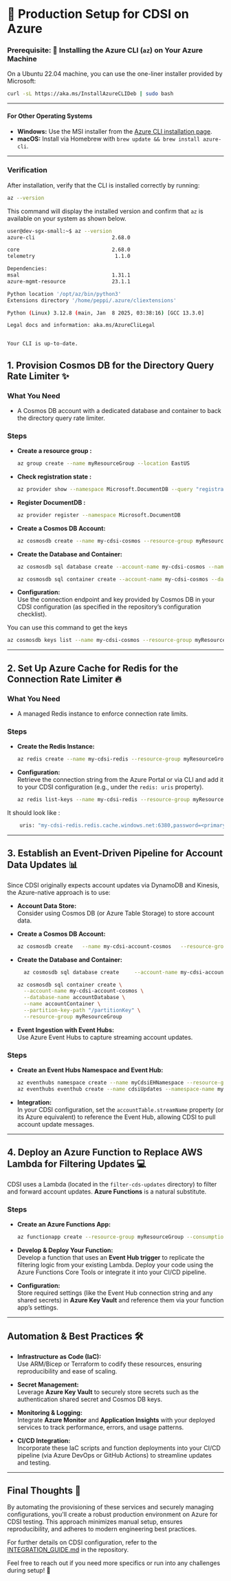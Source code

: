 # 🚀 Production Setup for CDSI on Azure


### Prerequisite: 🔧 Installing the Azure CLI (`az`) on Your Azure Machine

On a Ubuntu 22.04 machine, you can use the one-liner installer provided by Microsoft:

```bash
curl -sL https://aka.ms/InstallAzureCLIDeb | sudo bash
```

---

#### For Other Operating Systems

- **Windows:** Use the MSI installer from the [Azure CLI installation page](https://docs.microsoft.com/en-us/cli/azure/install-azure-cli-windows).
- **macOS:** Install via Homebrew with `brew update && brew install azure-cli`.

---

### Verification

After installation, verify that the CLI is installed correctly by running:

```bash
az --version
```

This command will display the installed version and confirm that `az` is available on your system as shown below.

```bash
user@dev-sgx-small:~$ az --version
azure-cli                         2.68.0

core                              2.68.0
telemetry                          1.1.0

Dependencies:
msal                              1.31.1
azure-mgmt-resource               23.1.1

Python location '/opt/az/bin/python3'
Extensions directory '/home/peppi/.azure/cliextensions'

Python (Linux) 3.12.8 (main, Jan  8 2025, 03:38:16) [GCC 13.3.0]

Legal docs and information: aka.ms/AzureCliLegal


Your CLI is up-to-date.
```


## 1. Provision Cosmos DB for the Directory Query Rate Limiter ✨

### What You Need
- A Cosmos DB account with a dedicated database and container to back the directory query rate limiter.

### Steps

- **Create a resource group :**  
  ```bash
  az group create --name myResourceGroup --location EastUS
  ```


- **Check registration state  :**  
  ```bash
  az provider show --namespace Microsoft.DocumentDB --query "registrationState"
  ```

- **Register DocumentDB   :**  
    ```bash
    az provider register --namespace Microsoft.DocumentDB
    ```


- **Create a Cosmos DB Account:**  
  ```bash
  az cosmosdb create --name my-cdsi-cosmos --resource-group myResourceGroup --kind GlobalDocumentDB --locations regionName=northeurope
  ```

- **Create the Database and Container:**  
  ```bash
  az cosmosdb sql database create --account-name my-cdsi-cosmos --name cdsiDatabase --resource-group myResourceGroup
  ```
  
  ```bash
  az cosmosdb sql container create --account-name my-cdsi-cosmos --database-name cdsiDatabase --name rateLimiterContainer --partition-key-path "/partitionKey" --resource-group myResourceGroup
  ```

- **Configuration:**  
  Use the connection endpoint and key provided by Cosmos DB in your CDSI configuration (as specified in the repository’s configuration checklist).

You can use this command to get the keys
```bash
az cosmosdb keys list --name my-cdsi-cosmos --resource-group myResourceGroup --type keys
```

---

## 2. Set Up Azure Cache for Redis for the Connection Rate Limiter 🔥

### What You Need
- A managed Redis instance to enforce connection rate limits.

### Steps

- **Create the Redis Instance:**  
  ```bash
  az redis create --name my-cdsi-redis --resource-group myResourceGroup --location northeurope --sku Basic --vm-size c0
  ```

- **Configuration:**  
  Retrieve the connection string from the Azure Portal or via CLI and add it to your CDSI configuration (e.g., under the `redis: uris` property).

  ```bash
  az redis list-keys --name my-cdsi-redis --resource-group myResourceGroup
  ```

It should look like :

```bash
    uris: "my-cdsi-redis.redis.cache.windows.net:6380,password=<primary-key>,ssl=True,abortConnect=False"
```
---

## 3. Establish an Event-Driven Pipeline for Account Data Updates 📊

Since CDSI originally expects account updates via DynamoDB and Kinesis, the Azure-native approach is to use:

- **Account Data Store:**  
  Consider using Cosmos DB (or Azure Table Storage) to store account data.


- **Create a Cosmos DB Account:**  
  ```bash
  az cosmosdb create   --name my-cdsi-account-cosmos   --resource-group myResourceGroup   --kind GlobalDocumentDB   --locations regionName=northeurope
  ```

- **Create the Database and Container:**  
  ```bash
    az cosmosdb sql database create     --account-name my-cdsi-account-cosmos     --name accountDatabase     --resource-group myResourceGroup 
  ```
  
  ```bash
  az cosmosdb sql container create \
    --account-name my-cdsi-account-cosmos \
    --database-name accountDatabase \
    --name accountContainer \
    --partition-key-path "/partitionKey" \
    --resource-group myResourceGroup
  ```



- **Event Ingestion with Event Hubs:**  
  Use Azure Event Hubs to capture streaming account updates.

### Steps

- **Create an Event Hubs Namespace and Event Hub:**  
  ```bash
  az eventhubs namespace create --name myCdsiEHNamespace --resource-group myResourceGroup --location EastUS --sku Standard
  az eventhubs eventhub create --name cdsiUpdates --namespace-name myCdsiEHNamespace --resource-group myResourceGroup
  ```

- **Integration:**  
  In your CDSI configuration, set the `accountTable.streamName` property (or its Azure equivalent) to reference the Event Hub, allowing CDSI to pull account update messages.

---

## 4. Deploy an Azure Function to Replace AWS Lambda for Filtering Updates 💻

CDSI uses a Lambda (located in the `filter-cds-updates` directory) to filter and forward account updates. **Azure Functions** is a natural substitute.

### Steps

- **Create an Azure Functions App:**  
  ```bash
  az functionapp create --resource-group myResourceGroup --consumption-plan-location EastUS --runtime dotnet --functions-version 4 --name myCdsiFunctions --storage-account myStorageAccount
  ```

- **Develop & Deploy Your Function:**  
  Develop a function that uses an **Event Hub trigger** to replicate the filtering logic from your existing Lambda. Deploy your code using the Azure Functions Core Tools or integrate it into your CI/CD pipeline.

- **Configuration:**  
  Store required settings (like the Event Hub connection string and any shared secrets) in **Azure Key Vault** and reference them via your function app’s settings.

---

## Automation & Best Practices 🛠️

- **Infrastructure as Code (IaC):**  
  Use ARM/Bicep or Terraform to codify these resources, ensuring reproducibility and ease of scaling.

- **Secret Management:**  
  Leverage **Azure Key Vault** to securely store secrets such as the authentication shared secret and Cosmos DB keys.

- **Monitoring & Logging:**  
  Integrate **Azure Monitor** and **Application Insights** with your deployed services to track performance, errors, and usage patterns.

- **CI/CD Integration:**  
  Incorporate these IaC scripts and function deployments into your CI/CD pipeline (via Azure DevOps or GitHub Actions) to streamline updates and testing.

---

## Final Thoughts 🌟

By automating the provisioning of these services and securely managing configurations, you'll create a robust production environment on Azure for CDSI testing. This approach minimizes manual setup, ensures reproducibility, and adheres to modern engineering best practices.

For further details on CDSI configuration, refer to the [INTEGRATION_GUIDE.md](https://github.com/dusterbloom/ContactDiscoveryService-Icelake/blob/main/INTEGRATION_GUIDE.md) in the repository.

Feel free to reach out if you need more specifics or run into any challenges during setup! 🙌

